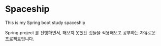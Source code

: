 # Spaceship
This is my Spring boot study spaceship

Spring project 를 진행하면서, 해보지 못했던 것들을 적용해보고 공부하는 자유로운 프로젝트입니다. 
